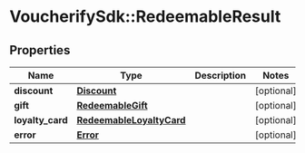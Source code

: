 # VoucherifySdk::RedeemableResult

## Properties

| Name | Type | Description | Notes |
| ---- | ---- | ----------- | ----- |
| **discount** | [**Discount**](Discount.md) |  | [optional] |
| **gift** | [**RedeemableGift**](RedeemableGift.md) |  | [optional] |
| **loyalty_card** | [**RedeemableLoyaltyCard**](RedeemableLoyaltyCard.md) |  | [optional] |
| **error** | [**Error**](Error.md) |  | [optional] |

